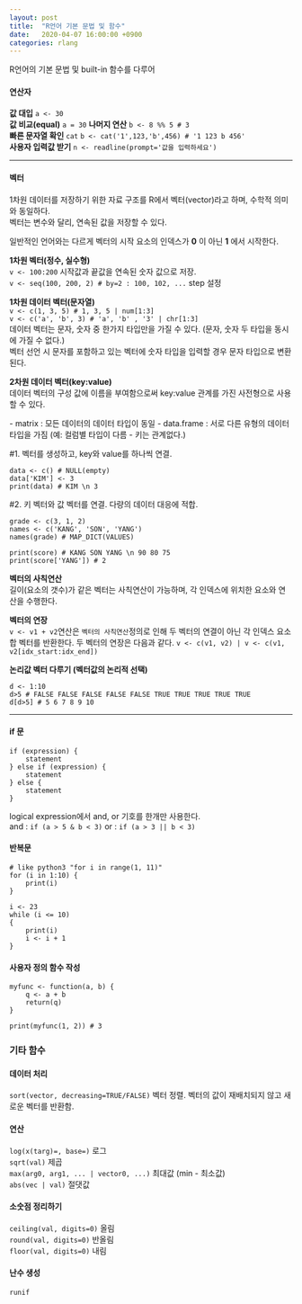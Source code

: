 ```yaml
---
layout: post
title:  "R언어 기본 문법 및 함수"
date:   2020-04-07 16:00:00 +0900
categories: rlang
---
```


R언어의 기본 문법 및 built-in 함수를 다루어

#### 연산자

**값 대입** `a <- 30`  
**값 비교(equal)** `a = 30`
**나머지 연산** `b <- 8 %% 5 # 3`  
**빠른 문자열 확인** `cat` `b <- cat('1',123,'b',456) # '1 123 b 456'`  
**사용자 입력값 받기** `n <- readline(prompt='값을 입력하세요')`

----

#### 벡터
1차원 데이터를 저장하기 위한 자료 구조를 R에서 벡터(vector)라고 하며, 수학적 의미와 동일하다.  
벡터는 변수와 달리, 연속된 값을 저장할 수 있다.

일반적인 언어와는 다르게 벡터의 시작 요소의 인덱스가 **0** 이 아닌 **1** 에서 시작한다.

**1차원 벡터(정수, 실수형)**  
`v <- 100:200` 시작값과 끝값을 연속된 숫자 값으로 저장.  
`v <- seq(100, 200, 2) # by=2 : 100, 102, ...` step 설정

**1차원 데이터 벡터(문자열)**  
`v <- c(1, 3, 5) # 1, 3, 5 | num[1:3]`  
`v <- c('a', 'b', 3) # 'a', 'b' , '3' | chr[1:3]`  
데이터 벡터는 문자, 숫자 중 한가지 타입만을 가질 수 있다. (문자, 숫자 두 타입을 동시에 가질 수 없다.)  
벡터 선언 시 문자를 포함하고 있는 벡터에 숫자 타입을 입력할 경우 문자 타입으로 변환된다.

**2차원 데이터 벡터(key:value)**  
데이터 벡터의 구성 값에 이름을 부여함으로써 key:value 관계를 가진 사전형으로 사용할 수 있다.  

\- matrix : 모든 데이터의 데이터 타입이 동일
\- data.frame : 서로 다른 유형의 데이터 타입을 가짐 (예: 컬럼별 타입이 다름 - 키는 관계없다.)

#1. 벡터를 생성하고, key와 value를 하나씩 연결.
```
data <- c() # NULL(empty)
data['KIM'] <- 3
print(data) # KIM \n 3
```

#2. 키 벡터와 값 벡터를 연결. 다량의 데이터 대응에 적합.
```
grade <- c(3, 1, 2)
names <- c('KANG', 'SON', 'YANG')
names(grade) # MAP_DICT(VALUES)                                                                                    

print(score) # KANG SON YANG \n 90 80 75
print(score['YANG']) # 2
```

**벡터의 사칙연산**  
길이(요소의 갯수)가 같은 벡터는 사칙연산이 가능하며, 각 인덱스에 위치한 요소와 연산을 수행한다.

**벡터의 연장**  
`v <- v1 + v2`연산은 `벡터의 사칙연산`정의로 인해 두 벡터의 연결이 아닌 각 인덱스 요소 합 벡터를 반환한다. 두 벡터의 연장은 다음과 같다.
`v <- c(v1, v2) | v <- c(v1, v2[idx_start:idx_end])`

**논리값 벡터 다루기 (벡터값의 논리적 선택)**
```
d <- 1:10
d>5 # FALSE FALSE FALSE FALSE FALSE TRUE TRUE TRUE TRUE TRUE
d[d>5] # 5 6 7 8 9 10
```
----


#### if 문
```
if (expression) {
	statement
} else if (expression) {
	statement
} else {
	statement
}
```

logical expression에서 and, or 기호를 한개만 사용한다.  
and : `if (a > 5 & b < 3)` or : `if (a > 3 || b < 3)`


#### 반복문
```
# like python3 "for i in range(1, 11)"
for (i in 1:10) {
	print(i)
}
```

```
i <- 23
while (i <= 10)
{
	print(i)
	i <- i + 1
}
```

#### 사용자 정의 함수 작성
```
myfunc <- function(a, b) {
	q <- a + b
	return(q)
}

print(myfunc(1, 2)) # 3
```

### 기타 함수
#### 데이터 처리
`sort(vector, decreasing=TRUE/FALSE)` 벡터 정렬. 벡터의 값이 재배치되지 않고 새로운 벡터를 반환함.

#### 연산
`log(x(targ)=, base=)` 로그  
`sqrt(val)` 제곱   
`max(arg0, arg1, ... | vector0, ...)` 최대값 (min - 최소값)  
`abs(vec | val)` 절댓값

#### 소숫점 정리하기
`ceiling(val, digits=0)` 올림  
`round(val, digits=0)` 반올림  
`floor(val, digits=0)` 	 내림

#### 난수 생성
`runif`

